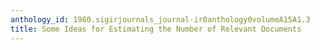 ```yaml
---
anthology_id: 1980.sigirjournals_journal-ir0anthology0volumeA15A1.3
title: Some Ideas for Estimating the Number of Relevant Documents
---
```

